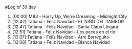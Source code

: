 #Log of 30 day

1. [00:00] M83 - Hurry Up, We're Dreaming - Midnight City
1. [12:42] Tatiana - Feliz Navidad - EL NIÑO DEL TAMBOR
1. [12:47] Tatiana - Feliz Navidad - Santa Claus Llegará
1. [12:51] Tatiana - Feliz Navidad - Los peces en el río
1. [13:07] Tatiana - Feliz Navidad - Arre Borreguito
1. [13:08] Tatiana - Feliz Navidad - Blanca Navidad
